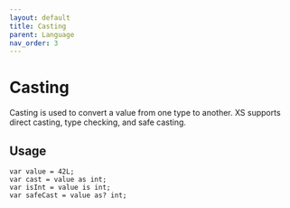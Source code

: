 ```yaml
---
layout: default
title: Casting
parent: Language
nav_order: 3
---
```


# Casting

Casting is used to convert a value from one type to another. XS supports direct casting, type checking, and safe casting.

## Usage

```xs
var value = 42L;
var cast = value as int;
var isInt = value is int;
var safeCast = value as? int;
```
